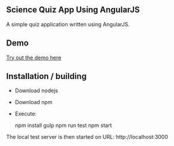 ## Science Quiz App Using AngularJS
A simple quiz application written using AngularJS.

## Demo
<a href="http://www.kriik.com/ng-quiz" target="_blank">Try out the demo here</a>

## Installation / building
 * Download nodejs
 * Download npm
 * Execute:

     npm install
     gulp
     npm run test
     npm start

The local test server is then started on URL: http://localhost:3000
